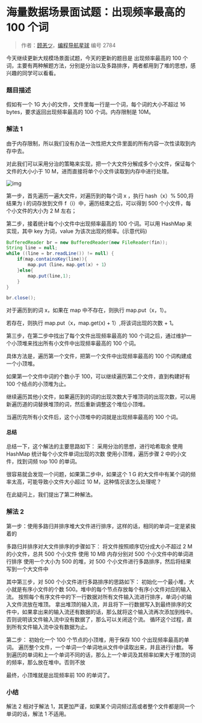 # 海量数据场景面试题：出现频率最高的 100 个词

> 作者：[顾恙ツ](https://github.com/DIDA-lJ)，[编程导航星球](https://wx.zsxq.com/dweb2/index/group/51122858222824) 编号 2784

今天继续更新大规模场景面试题，今天的更新的题目是 出现频率最高的 100 个词，主要有两种解题方法，分别是分治以及多路排序，两者都用到了堆的思想，感兴趣的同学可以看看。

### 题目描述

假如有一个 1G 大小的文件，文件里每一行是一个词，每个词的大小不超过 16 bytes，要求返回出现频率最高的 100 个词。内存限制是 10M。

### 解法 1

由于内存限制，所以我们没有办法一次性把大文件里面的所有内容一次性读取到内存中去。

对此我们可以采用分治的策略来实现，把一个大文件分解成多个小文件，保证每个文件的大小小于 10 M，进而直接将单个小文件读取到内存中进行处理。

![img](https://pic.yupi.icu/5563/202402292123923.png)

第一步，首先遍历一遍大文件，对遍历到的每个词 x ，执行 hash（x）% 500,将结果为 i 的词存放到文件 f（i）中，遍历结束之后，可以得到 500 个小文件，每个小文件的大小为 2 M 左右；

第二步，接着统计每个小文件中出现频率最高的 100 个词。可以用 HashMap 来实现，其中 key 为词，value 为该次出现的频率。(示意代码)

```java
BufferedReader br = new BufferedReader(new FileReader(fin));
String line = null;
while ((line = br.readLine()) != null) {
	if(map.containsKey(line)){
        map.put（line，map.get(x) + 1）
    }else{
        map.put(line,1);
    }
}

br.close();
```

对于遍历到的词 x，如果在 map 中不存在，则执行 map.put（x，1）。

若存在，则执行 map.put（x，map.get(x) + 1）,将该词出现的次数 + 1。

第三步，在第二步中找出了每个文件出现频率最高的 100 个词之后，通过维护一个小顶堆来找出所有小文件中出现频率最高的 100 个词。

具体方法是，遍历第一个文件，把第一个文件中出现频率最高的 100 个词构建成一个小顶堆。

如果第一个文件中词的个数小于 100，可以继续遍历第二个文件，直到构建好有 100 个结点的小顶堆为止。

继续遍历其他小文件，如果遍历到的词的出现次数大于堆顶词的出现次数，可以用新遍历道的词替换堆顶的词，然后重新调整这个堆位小顶堆。

当遍历完所有小文件后，这个小顶堆中的词就是出现频率最高的 100 个词。

#### 总结

总结一下，这个解法的主要思路如下：
采用分治的思想，进行哈希取余
使用 HashMap 统计每个小文件单词出现的次数
使用小顶堆，遍历步骤 2 中的小文件，找到词频 top 100 的单词。

很容易就会发现一个问题，如果第二步中，如果这个 1 G 的大文件中有某个词的频率太高，可能导致小文件大小超过 10 M，这种情况该怎么处理呢？

在此疑问上，我们提出了第二种解法。

### 解法 2

第一步：使用多路归并排序堆大文件进行排序，这样的话，相同的单词一定是紧挨着的

多路归并排序对大文件排序的步骤如下：
将文件按照顺序切分成大小不超过 2 M 的小文件，总共 500 个小文件
使用 10 MB 内存分别对 500 个小文件中的单词进行排序
使用一个大小为 500 的堆，对 500 个小文件进行多路排序，然后将结果写到一个大文件中

其中第三步，对 500 个小文件进行多路排序的思路如下：
初始化一个最小堆，大小就是有序小文件的个数 500。堆中的每个节点存放每个有序小文件对应的输入流。
按照每个有序文件中的下一行数据对所有文件输入流进行排序，单词小的输入文件流放在堆顶。
拿出堆顶的输入流，并且将下一行数据写入到最终排序的文件中，如果拿出来的输入流还有数据的话，那么就将这个输入流再次添加到栈中。否则说明该文件输入流中没有数据了，那么可以关闭这个流。
循环这个过程，直到所有文件输入流中没有数据为止。

第二步：
初始化一个 100 个节点的小顶堆，用于保存 100 个出现频率最高的单词。
遍历整个文件，一个单词一个单词地从文件中读取出来，并且进行计数。
等到遍历的单词和上一个单词不同的话，那么上一个单词及其频率如果大于堆顶的词的频率，那么放在堆中。否则不放

最终，小顶堆就是出现频率前 100 的单词了。

### 小结

解法 2 相对于解法 1，其更加严谨，如果某个词词频过高或者整个文件都是同一个单词的话，解法 1 不适用。

